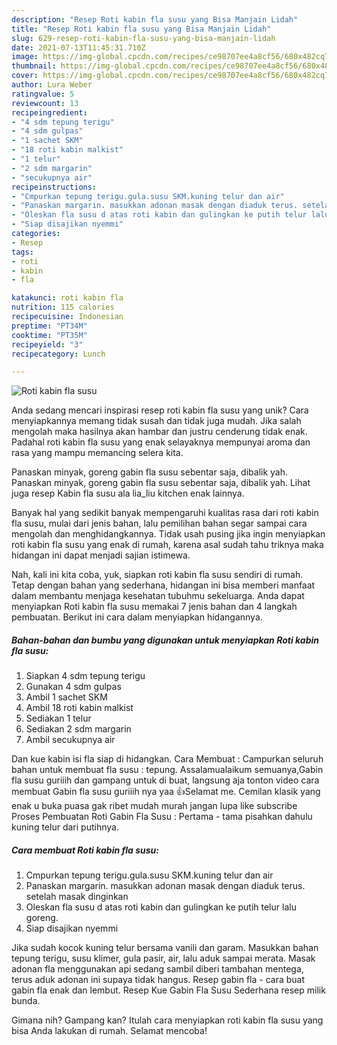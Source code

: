 ```yaml
---
description: "Resep Roti kabin fla susu yang Bisa Manjain Lidah"
title: "Resep Roti kabin fla susu yang Bisa Manjain Lidah"
slug: 629-resep-roti-kabin-fla-susu-yang-bisa-manjain-lidah
date: 2021-07-13T11:45:31.710Z
image: https://img-global.cpcdn.com/recipes/ce98707ee4a8cf56/680x482cq70/roti-kabin-fla-susu-foto-resep-utama.jpg
thumbnail: https://img-global.cpcdn.com/recipes/ce98707ee4a8cf56/680x482cq70/roti-kabin-fla-susu-foto-resep-utama.jpg
cover: https://img-global.cpcdn.com/recipes/ce98707ee4a8cf56/680x482cq70/roti-kabin-fla-susu-foto-resep-utama.jpg
author: Lura Weber
ratingvalue: 5
reviewcount: 13
recipeingredient:
- "4 sdm tepung terigu"
- "4 sdm gulpas"
- "1 sachet SKM"
- "18 roti kabin malkist"
- "1 telur"
- "2 sdm margarin"
- "secukupnya air"
recipeinstructions:
- "Cmpurkan tepung terigu.gula.susu SKM.kuning telur dan air"
- "Panaskan margarin. masukkan adonan masak dengan diaduk terus. setelah masak dinginkan"
- "Oleskan fla susu d atas roti kabin dan gulingkan ke putih telur lalu goreng."
- "Siap disajikan nyemmi"
categories:
- Resep
tags:
- roti
- kabin
- fla

katakunci: roti kabin fla 
nutrition: 115 calories
recipecuisine: Indonesian
preptime: "PT34M"
cooktime: "PT35M"
recipeyield: "3"
recipecategory: Lunch

---
```



![Roti kabin fla susu](https://img-global.cpcdn.com/recipes/ce98707ee4a8cf56/680x482cq70/roti-kabin-fla-susu-foto-resep-utama.jpg)

Anda sedang mencari inspirasi resep roti kabin fla susu yang unik? Cara menyiapkannya memang tidak susah dan tidak juga mudah. Jika salah mengolah maka hasilnya akan hambar dan justru cenderung tidak enak. Padahal roti kabin fla susu yang enak selayaknya mempunyai aroma dan rasa yang mampu memancing selera kita.

Panaskan minyak, goreng gabin fla susu sebentar saja, dibalik yah. Panaskan minyak, goreng gabin fla susu sebentar saja, dibalik yah. Lihat juga resep Kabin fla susu ala lia_liu kitchen enak lainnya.

Banyak hal yang sedikit banyak mempengaruhi kualitas rasa dari roti kabin fla susu, mulai dari jenis bahan, lalu pemilihan bahan segar sampai cara mengolah dan menghidangkannya. Tidak usah pusing jika ingin menyiapkan roti kabin fla susu yang enak di rumah, karena asal sudah tahu triknya maka hidangan ini dapat menjadi sajian istimewa.


Nah, kali ini kita coba, yuk, siapkan roti kabin fla susu sendiri di rumah. Tetap dengan bahan yang sederhana, hidangan ini bisa memberi manfaat dalam membantu menjaga kesehatan tubuhmu sekeluarga. Anda dapat menyiapkan Roti kabin fla susu memakai 7 jenis bahan dan 4 langkah pembuatan. Berikut ini cara dalam menyiapkan hidangannya.

<!--inarticleads1-->

##### Bahan-bahan dan bumbu yang digunakan untuk menyiapkan Roti kabin fla susu:

1. Siapkan 4 sdm tepung terigu
1. Gunakan 4 sdm gulpas
1. Ambil 1 sachet SKM
1. Ambil 18 roti kabin malkist
1. Sediakan 1 telur
1. Sediakan 2 sdm margarin
1. Ambil secukupnya air


Dan kue kabin isi fla siap di hidangkan. Cara Membuat : Campurkan seluruh bahan untuk membuat fla susu : tepung. Assalamualaikum semuanya,Gabin fla susu guriiih dan gampang untuk di buat, langsung aja tonton video cara membuat Gabin fla susu guriiih nya yaa 👍Selamat me. Cemilan klasik yang enak u buka puasa gak ribet mudah murah jangan lupa like subscribe Proses Pembuatan Roti Gabin Fla Susu : Pertama - tama pisahkan dahulu kuning telur dari putihnya. 

<!--inarticleads2-->

##### Cara membuat Roti kabin fla susu:

1. Cmpurkan tepung terigu.gula.susu SKM.kuning telur dan air
1. Panaskan margarin. masukkan adonan masak dengan diaduk terus. setelah masak dinginkan
1. Oleskan fla susu d atas roti kabin dan gulingkan ke putih telur lalu goreng.
1. Siap disajikan nyemmi


Jika sudah kocok kuning telur bersama vanili dan garam. Masukkan bahan tepung terigu, susu klimer, gula pasir, air, lalu aduk sampai merata. Masak adonan fla menggunakan api sedang sambil diberi tambahan mentega, terus aduk adonan ini supaya tidak hangus. Resep gabin fla - cara buat gabin fla enak dan lembut. Resep Kue Gabin Fla Susu Sederhana resep milik bunda. 

Gimana nih? Gampang kan? Itulah cara menyiapkan roti kabin fla susu yang bisa Anda lakukan di rumah. Selamat mencoba!
